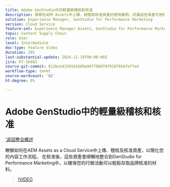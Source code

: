```yaml
---
title: Adobe GenStudio中的輕量級稽核和核准
description: 探索在AEM Assets中上傳、檢閱和核准資產的使用案例，好讓這些資產可用於GenStudio for Performance Marketing。
solution: Experience Manager, GenStudio for Performance Marketing
version: Cloud Service
feature-set: Experience Manager Assets, GenStudio for Performance Marketing
topic: Content Supply Chain
role: User
level: Intermediate
doc-type: Feature Video
duration: 295
last-substantial-update: 2024-11-19T00:00:00Z
jira: KT-16483
source-git-commit: 911be1d339181609a94770b070f9187916fe7fe4
workflow-type: tm+mt
source-wordcount: '82'
ht-degree: 0%

---
```



# Adobe GenStudio中的輕量級稽核和核准

[&#39;返回整合概述](./overview.md)

瞭解如何在AEM Assets as a Cloud Service中上傳、稽核及核准資產，以簡化您的內容工作流程。 在核准後，這些資產會順暢地整合到GenStudio for Performance Marketing中，以確保您的行銷活動可以輕鬆存取品牌核准的材料。

>[!VIDEO](https://video.tv.adobe.com/v/3439265/?learn=on)
